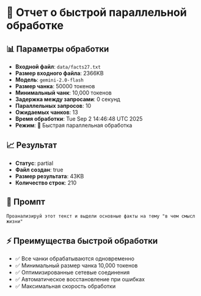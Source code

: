 # 🚀 Отчет о быстрой параллельной обработке

## 📊 Параметры обработки
- **Входной файл**: `data/facts27.txt`
- **Размер входного файла**: 2366KB
- **Модель**: `gemini-2.0-flash`
- **Размер чанка**: 50000 токенов
- **Минимальный чанк**: 10,000 токенов
- **Задержка между запросами**: 0 секунд
- **Параллельных запросов**: 10
- **Ожидаемых чанков**: 13
- **Время обработки**: Tue Sep  2 14:46:48 UTC 2025
- **Режим**: 🚀 Быстрая параллельная обработка

## 📈 Результат
- **Статус**: partial
- **Файл создан**: true
- **Размер результата**: 43KB
- **Количество строк**: 210

## 💭 Промпт
```
Проанализируй этот текст и выдели основные факты на тему "в чем смысл жизни"

```

## ⚡ Преимущества быстрой обработки
- ✅ Все чанки обрабатываются одновременно
- ✅ Минимальный размер чанка 10,000 токенов
- ✅ Оптимизированные сетевые соединения
- ✅ Автоматическое восстановление при ошибках
- ✅ Максимальная скорость обработки
